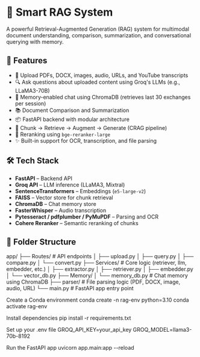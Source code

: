 # 🧠 Smart RAG System

A powerful Retrieval-Augmented Generation (RAG) system for multimodal document understanding, comparison, summarization, and conversational querying with memory.

## 🚀 Features

- 📄 Upload PDFs, DOCX, images, audio, URLs, and YouTube transcripts
- 🔍 Ask questions about uploaded content using Groq's LLMs (e.g., LLaMA3-70B)
- 🧠 Memory-enabled chat using ChromaDB (retrieves last 30 exchanges per session)
- 📚 Document Comparison and Summarization
- 📦 FastAPI backend with modular architecture
- 🎯 Chunk → Retrieve → Augment → Generate (CRAG pipeline)
- 🧠 Reranking using `bge-reranker-large`
- ✨ Built-in support for OCR, transcription, and file parsing

## 🛠️ Tech Stack

- **FastAPI** – Backend API
- **Groq API** – LLM inference (LLaMA3, Mixtral)
- **SentenceTransformers** – Embeddings (`e5-large-v2`)
- **FAISS** – Vector store for chunk retrieval
- **ChromaDB** – Chat memory store
- **FasterWhisper** – Audio transcription
- **Pytesseract / pdfplumber / PyMuPDF** – Parsing and OCR
- **Cohere Reranker** – Semantic reranking of chunks

## 📂 Folder Structure

app/
├── Routes/ # API endpoints
│ ├── upload.py
│ ├── query.py
│ ├── compare.py
│ └── convert.py
├── Services/ # Core logic (retriever, llm, embedder, etc.)
│ ├── extractor.py
│ ├── retriever.py
│ ├── embedder.py
│ └── vector_db.py
├── Memory/
│ └── memory_db.py # Chat memory using ChromaDB
├── parser/ # File parsing logic (PDF, DOCX, image, audio, URL)
└── main.py # FastAPI app entry point

Create a Conda environment
    conda create -n rag-env python=3.10
    conda activate rag-env

Install dependencies
    pip install -r requirements.txt

Set up your .env file
    GROQ_API_KEY=your_api_key
    GROQ_MODEL=llama3-70b-8192

Run the FastAPI app
    uvicorn app.main:app --reload


